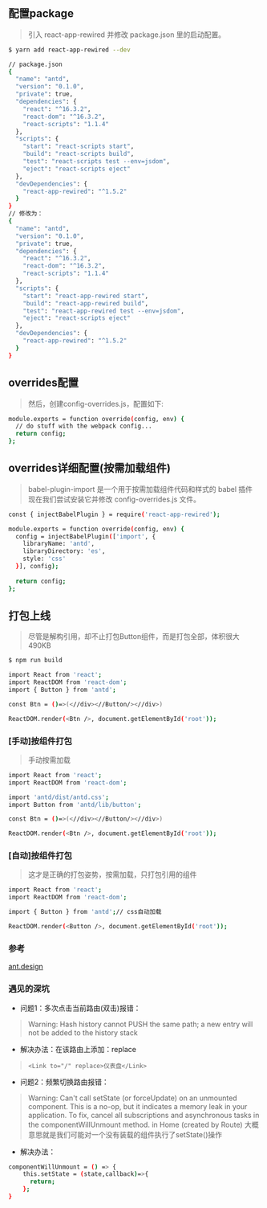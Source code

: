 ## 配置package
> 引入 react-app-rewired 并修改 package.json 里的启动配置。
````bash
$ yarn add react-app-rewired --dev
````

````bash
// package.json
{
  "name": "antd",
  "version": "0.1.0",
  "private": true,
  "dependencies": {
    "react": "^16.3.2",
    "react-dom": "^16.3.2",
    "react-scripts": "1.1.4"
  },
  "scripts": {
    "start": "react-scripts start",
    "build": "react-scripts build",
    "test": "react-scripts test --env=jsdom",
    "eject": "react-scripts eject"
  },
  "devDependencies": {
    "react-app-rewired": "^1.5.2"
  }
}
// 修改为：
{
  "name": "antd",
  "version": "0.1.0",
  "private": true,
  "dependencies": {
    "react": "^16.3.2",
    "react-dom": "^16.3.2",
    "react-scripts": "1.1.4"
  },
  "scripts": {
    "start": "react-app-rewired start",
    "build": "react-app-rewired build",
    "test": "react-app-rewired test --env=jsdom",
    "eject": "react-scripts eject"
  },
  "devDependencies": {
    "react-app-rewired": "^1.5.2"
  }
}

````

## overrides配置
>然后，创建config-overrides.js，配置如下:
````bash
module.exports = function override(config, env) {
  // do stuff with the webpack config...
  return config;
};
````

## overrides详细配置(按需加载组件)
> babel-plugin-import 是一个用于按需加载组件代码和样式的 babel 插件 <br>
> 现在我们尝试安装它并修改 config-overrides.js 文件。
````bash
const { injectBabelPlugin } = require('react-app-rewired');

module.exports = function override(config, env) {
  config = injectBabelPlugin(['import', {
    libraryName: 'antd',
    libraryDirectory: 'es',
    style: 'css'
  }], config);
  
  return config;
};
````

## 打包上线
> 尽管是解构引用，却不止打包Button组件，而是打包全部，体积很大490KB
````bash
$ npm run build

import React from 'react';
import ReactDOM from 'react-dom';
import { Button } from 'antd';

const Btn = ()=>(<//div><//Button/><//div>)

ReactDOM.render(<Btn />, document.getElementById('root'));
````

### [手动]按组件打包
> 手动按需加载
````bash
import React from 'react';
import ReactDOM from 'react-dom';

import 'antd/dist/antd.css';
import Button from 'antd/lib/button';

const Btn = ()=>(<//div><//Button/><//div>)

ReactDOM.render(<Btn />, document.getElementById('root'));
````

### [自动]按组件打包
> 这才是正确的打包姿势，按需加载，只打包引用的组件
````bash
import React from 'react';
import ReactDOM from 'react-dom';

import { Button } from 'antd';// css自动加载

ReactDOM.render(<Button />, document.getElementById('root'));
````

### 参考
[ant.design](https://ant.design/docs/react/introduce-cn)

### 遇见的深坑

- 问题1：多次点击当前路由(双击)报错：
>Warning: Hash history cannot PUSH the same path; a new entry will not be added to the history stack
- 解决办法：在该路由上添加：replace
> `<Link to="/" replace>仪表盘</Link>`

- 问题2：频繁切换路由报错：
>Warning: Can't call setState (or forceUpdate) on an unmounted component. This is a no-op, but it indicates a memory leak in your application. To fix, cancel all subscriptions and asynchronous tasks in the componentWillUnmount method.
     in Home (created by Route)
>大概意思就是我们可能对一个没有装载的组件执行了setState()操作
- 解决办法：
````bash
componentWillUnmount = () => {
    this.setState = (state,callback)=>{
      return;
    };
}
````